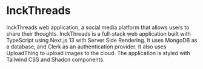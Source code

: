 # InckThreads
InckThreads web application, a social media platform that allows users to share their thoughts. InckThreads is a full-stack web application built with TypeScript using Next.js 13 with Server Side Rendering. It uses MongoDB as a database, and Clerk as an authentication provider. It also uses UploadThing to upload images to the cloud. The application is styled with Tailwind CSS and Shadcn components.
